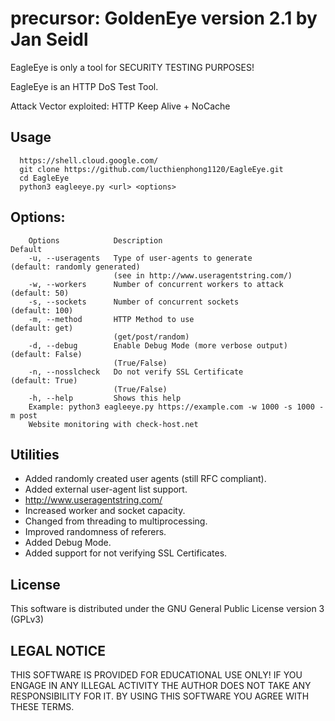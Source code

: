 # precursor: GoldenEye version 2.1 by Jan Seidl

EagleEye is only a tool for SECURITY TESTING PURPOSES!

EagleEye is an HTTP DoS Test Tool.

Attack Vector exploited: HTTP Keep Alive + NoCache

## Usage

      https://shell.cloud.google.com/
      git clone https://github.com/lucthienphong1120/EagleEye.git
      cd EagleEye
      python3 eagleeye.py <url> <options>

## Options:

        Options            Description                                      Default
        -u, --useragents   Type of user-agents to generate                  (default: randomly generated)
                           (see in http://www.useragentstring.com/)
        -w, --workers      Number of concurrent workers to attack           (default: 50)
        -s, --sockets      Number of concurrent sockets                     (default: 100)
        -m, --method       HTTP Method to use                               (default: get)
                           (get/post/random)
        -d, --debug        Enable Debug Mode (more verbose output)          (default: False)
                           (True/False)
        -n, --nosslcheck   Do not verify SSL Certificate                    (default: True)
                           (True/False)
        -h, --help         Shows this help
        Example: python3 eagleeye.py https://example.com -w 1000 -s 1000 -m post
        Website monitoring with check-host.net


## Utilities
   
* Added randomly created user agents (still RFC compliant).
* Added external user-agent list support.
* http://www.useragentstring.com/
* Increased worker and socket capacity.
* Changed from threading to multiprocessing.
* Improved randomness of referers.
* Added Debug Mode.
* Added support for not verifying SSL Certificates.


## License
This software is distributed under the GNU General Public License version 3 (GPLv3)

## LEGAL NOTICE
THIS SOFTWARE IS PROVIDED FOR EDUCATIONAL USE ONLY! 
IF YOU ENGAGE IN ANY ILLEGAL ACTIVITY THE AUTHOR DOES NOT TAKE ANY RESPONSIBILITY FOR IT. 
BY USING THIS SOFTWARE YOU AGREE WITH THESE TERMS.
